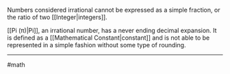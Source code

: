 Numbers considered irrational cannot be expressed as a simple fraction, or the ratio of two [[Integer|integers]]. 

[[Pi (π)|Pi]], an irrational number, has a never ending decimal expansion. It is defined as a [[Mathematical Constant|constant]] and is not able to be represented in a simple fashion without some type of rounding.

---
#math 